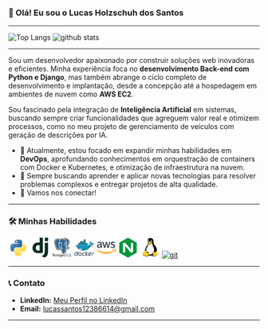 ### 👋 Olá! Eu sou o Lucas Holzschuh dos Santos

---

<p align="left"> 
  <img alt="Top Langs" height="150px" src="https://github-readme-stats.vercel.app/api/top-langs/?username=LucasHolzschuh&layout=compact&show_icons=true&theme=dracula" />
  <img alt="github stats" height="150px" src="https://github-readme-stats.vercel.app/api?username=LucasHolzschuh&show_icons=true&theme=dracula" />
</p>

---

Sou um desenvolvedor apaixonado por construir soluções web inovadoras e eficientes. Minha experiência foca no **desenvolvimento Back-end com Python e Django**, mas também abrange o ciclo completo de desenvolvimento e implantação, desde a concepção até a hospedagem em ambientes de nuvem como **AWS EC2**.

Sou fascinado pela integração de **Inteligência Artificial** em sistemas, buscando sempre criar funcionalidades que agreguem valor real e otimizem processos, como no meu projeto de gerenciamento de veículos com geração de descrições por IA.

- 🚀 Atualmente, estou focado em expandir minhas habilidades em **DevOps**, aprofundando conhecimentos em orquestração de containers com Docker e Kubernetes, e otimização de infraestrutura na nuvem.
- 🌱 Sempre buscando aprender e aplicar novas tecnologias para resolver problemas complexos e entregar projetos de alta qualidade.
- 💬 Vamos nos conectar!

---

### 🛠️ Minhas Habilidades

<p align="left">
  <a href="https://www.python.org" target="_blank" rel="noreferrer"><img src="https://raw.githubusercontent.com/devicons/devicon/master/icons/python/python-original.svg" alt="python" width="40" height="40"/></a>
  <a href="https://www.djangoproject.com/" target="_blank" rel="noreferrer"><img src="https://raw.githubusercontent.com/devicons/devicon/master/icons/django/django-plain.svg" alt="django" width="40" height="40"/></a>
  <a href="https://www.postgresql.org" target="_blank" rel="noreferrer"><img src="https://raw.githubusercontent.com/devicons/devicon/master/icons/postgresql/postgresql-original-wordmark.svg" alt="postgresql" width="40" height="40"/></a>
  <a href="https://www.docker.com/" target="_blank" rel="noreferrer"><img src="https://raw.githubusercontent.com/devicons/devicon/master/icons/docker/docker-original-wordmark.svg" alt="docker" width="40" height="40"/></a>
  <a href="https://aws.amazon.com" target="_blank" rel="noreferrer"><img src="https://raw.githubusercontent.com/devicons/devicon/master/icons/amazonwebservices/amazonwebservices-original-wordmark.svg" alt="aws" width="40" height="40"/></a>
  <a href="https://www.nginx.com" target="_blank" rel="noreferrer"><img src="https://raw.githubusercontent.com/devicons/devicon/master/icons/nginx/nginx-original.svg" alt="nginx" width="40" height="40"/></a>
  <a href="https://www.linux.org/" target="_blank" rel="noreferrer"><img src="https://raw.githubusercontent.com/devicons/devicon/master/icons/linux/linux-original.svg" alt="linux" width="40" height="40"/></a>
  <a href="https://git-scm.com/" target="_blank" rel="noreferrer"><img src="https://www.vectorlogo.zone/logos/git-scm/git-scm-icon.svg" alt="git" width="40" height="40"/></a>
  </p>

---

### 📞 Contato

- **LinkedIn:** [Meu Perfil no LinkedIn](https://linkedin.com/in/lucas-santos-2747bb2a2)
- **Email:** lucassantos12386614@gmail.com

---
